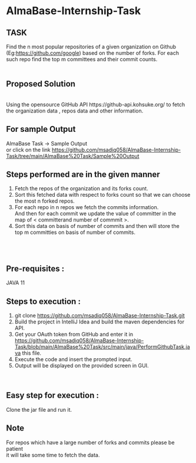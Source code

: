 # AlmaBase-Internship-Task<br>

## TASK <br>
Find the n most popular repositories of a given organization on Github (Eg:https://github.com/google) based on the number of forks. For each such repo find the top m committees and their commit counts. 
<br>
<br>
## Proposed Solution
<br>
Using the opensource GitHub API https://github-api.kohsuke.org/ to fetch the organization data , repos data and other information.
<br>

## For sample Output 
AlmaBase Task -> Sample Output<br>
or click on the link https://github.com/msadiq058/AlmaBase-Internship-Task/tree/main/AlmaBase%20Task/Sample%20Output 
<br>
## Steps performed are in the given manner
1. Fetch the repos of the organization and its forks count.
2. Sort this fetched data with respect to forks count so that we can choose the most n forked repos.
3. For each repo in n repos we fetch the commits information. <br>And then for each commit we update the value of committer in the <br>map of < committerand number of commmit >.
4. Sort this data on basis of number of commits and then will store the<br> top m committies on basis of number of commits.
<br>
<br>

## Pre-requisites :
 JAVA 11
 

## Steps to execution :

1. git clone https://github.com/msadiq058/AlmaBase-Internship-Task.git
2. Build the project in IntelliJ Idea and build the maven dependencies for API.
3. Get your OAuth token from GitHub and enter it in https://github.com/msadiq058/AlmaBase-Internship-Task/blob/main/AlmaBase%20Task/src/main/java/PerformGithubTask.java this file.
4. Execute the code and insert the prompted input.
5. Output will be displayed on the provided screen in GUI.
<br>

## Easy step for execution :

Clone the jar file and run it.<br>

## Note
For repos which have a large number of forks and commits please be patient<br> it will take some time to fetch the data.

